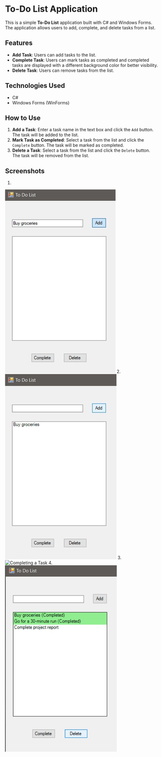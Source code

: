 # To-Do List Application

This is a simple **To-Do List** application built with C# and Windows Forms. The application allows users to add, complete, and delete tasks from a list.

## Features

- **Add Task**: Users can add tasks to the list.
- **Complete Task**: Users can mark tasks as completed and completed tasks are displayed with a different background color for better visibility.
- **Delete Task**: Users can remove tasks from the list.

## Technologies Used

- C#
- Windows Forms (WinForms)

## How to Use

1. **Add a Task**: Enter a task name in the text box and click the `Add` button. The task will be added to the list.
2. **Mark Task as Completed**: Select a task from the list and click the `Complete` button. The task will be marked as completed.
3. **Delete a Task**: Select a task from the list and click the `Delete` button. The task will be removed from the list.

## Screenshots

1.
![Adding a Task](https://github.com/rumeysaulusoy/ToDoList/raw/main/screenshot1.jpg)
2.
![Adding a Task](https://github.com/rumeysaulusoy/ToDoList/raw/main/screenshot2.jpg)
3.
![Completing a Task](htts://github.com/rumeysaulusoy/ToDoList/raw/main/screenshot3.jpg)
4.
![Deleting a Task](https://github.com/rumeysaulusoy/ToDoList/raw/main/screenshot4.jpg)

